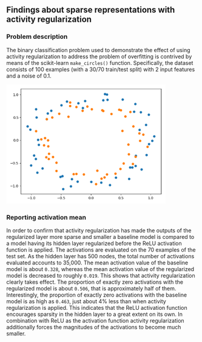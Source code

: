 ## Findings about sparse representations with activity regularization

### Problem description

The binary classification problem used to demonstrate the effect of using activity regularization to address the problem
of overfitting is contrived by means of the scikit-learn `make_circles()` function. Specifically, the dataset consists
of 100 examples (with a 30/70 train/test split) with 2 input features and a noise of 0.1.

<img src="images/problem.png" width="420">

### Reporting activation mean
In order to confirm that activity regularization has made the outputs of the regularized layer more sparse and smaller a
baseline model is compared to a model having its hidden layer regularized before the ReLU activation function is applied.
The activations are evaluated on the 70 examples of the test set. As the hidden layer has 500 nodes, the total number of
activations evaluated accounts to 35,000. The mean activation value of the baseline model is about `0.328`, whereas the
mean activation value of the regularized model is decreased to roughly `0.019`. This shows that activity regularization
clearly takes effect. The proportion of exactly zero activations with the regularized model is about `0.506`, that is
approximately half of them. Interestingly, the proportion of exactly zero activations with the baseline model is as high
as `0.463`, just about 4% less than when activity regularization is applied. This indicates that the ReLU activation
function encourages sparsity in the hidden layer to a great extent on its own. In combination with ReLU as the activation
function activity regularization additionally forces the magnitudes of the activations to become much smaller.
